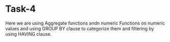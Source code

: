 # Task-4
Here we are using Aggregate functions andn numeric Functions on numeric values and using GROUP BY clause to categorize them and filtering by using HAVING clause.
